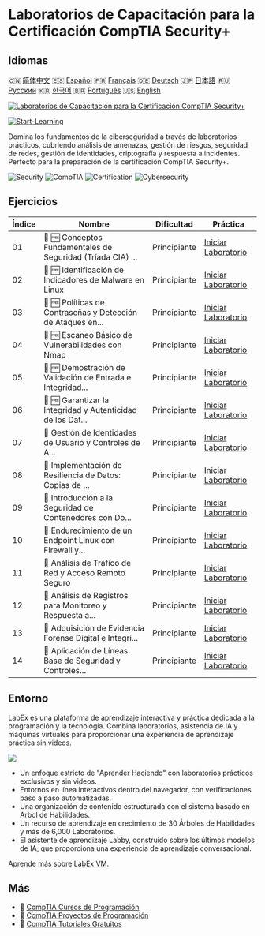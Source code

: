 # Laboratorios de Capacitación para la Certificación CompTIA Security+

## Idiomas

🇨🇳 [简体中文](README_zh.md) 🇪🇸 [Español](README_es.md) 🇫🇷 [Français](README_fr.md) 🇩🇪 [Deutsch](README_de.md) 🇯🇵 [日本語](README_ja.md) 🇷🇺 [Русский](README_ru.md) 🇰🇷 [한국어](README_ko.md) 🇧🇷 [Português](README_pt.md) 🇺🇸 [English](README.md) 

[![Laboratorios de Capacitación para la Certificación CompTIA Security+](https://cover-creator.labex.io/comptia-security-plus-training-labs.png?lang=es)](https://labex.io/es/courses/comptia-security-plus-training-labs)

[![Start-Learning](https://img.shields.io/badge/Start-Learning-whitesmoke?style=for-the-badge)](https://labex.io/es/courses/comptia-security-plus-training-labs)

Domina los fundamentos de la ciberseguridad a través de laboratorios prácticos, cubriendo análisis de amenazas, gestión de riesgos, seguridad de redes, gestión de identidades, criptografía y respuesta a incidentes. Perfecto para la preparación de la certificación CompTIA Security+.

![Security](https://img.shields.io/badge/Security-whitesmoke?style=for-the-badge&logo=security)
![CompTIA](https://img.shields.io/badge/CompTIA-whitesmoke?style=for-the-badge&logo=comptia)
![Certification](https://img.shields.io/badge/Certification-whitesmoke?style=for-the-badge&logo=certification)
![Cybersecurity](https://img.shields.io/badge/Cybersecurity-whitesmoke?style=for-the-badge&logo=cybersecurity)


## Ejercicios

|   Índice | Nombre                                                      | Dificultad   | Práctica                                                                                                                                                       |
|----------|-------------------------------------------------------------|--------------|----------------------------------------------------------------------------------------------------------------------------------------------------------------|
|       01 | 📖 🆓 Conceptos Fundamentales de Seguridad (Tríada CIA) ... | Principiante | <a target='_blank' href='https://labex.io/es/tutorials/comptia-foundational-security-concepts-cia-triad-in-linux-592882'>Iniciar Laboratorio</a>               |
|       02 | 📖 🆓 Identificación de Indicadores de Malware en Linux     | Principiante | <a target='_blank' href='https://labex.io/es/tutorials/comptia-identifying-malware-indicators-on-linux-592887'>Iniciar Laboratorio</a>                         |
|       03 | 📖 🆓 Políticas de Contraseñas y Detección de Ataques en... | Principiante | <a target='_blank' href='https://labex.io/es/tutorials/comptia-password-policies-and-detecting-attack-in-linux-592888'>Iniciar Laboratorio</a>                 |
|       04 | 📖 🆓 Escaneo Básico de Vulnerabilidades con Nmap           | Principiante | <a target='_blank' href='https://labex.io/es/tutorials/comptia-basic-vulnerability-scanning-with-nmap-594554'>Iniciar Laboratorio</a>                          |
|       05 | 📖 🆓 Demostración de Validación de Entrada e Integridad... | Principiante | <a target='_blank' href='https://labex.io/es/tutorials/comptia-demonstrating-input-validation-and-code-integrity-594556'>Iniciar Laboratorio</a>               |
|       06 | 📖 🆓 Garantizar la Integridad y Autenticidad de los Dat... | Principiante | <a target='_blank' href='https://labex.io/es/tutorials/comptia-ensuring-data-integrity-and-authenticity-with-cryptography-594576'>Iniciar Laboratorio</a>      |
|       07 | 📖  Gestión de Identidades de Usuario y Controles de A...   | Principiante | <a target='_blank' href='https://labex.io/es/tutorials/comptia-managing-user-identities-and-access-controls-in-linux-594585'>Iniciar Laboratorio</a>           |
|       08 | 📖  Implementación de Resiliencia de Datos: Copias de ...   | Principiante | <a target='_blank' href='https://labex.io/es/tutorials/comptia-implementing-data-resilience-backups-and-file-integrity-594583'>Iniciar Laboratorio</a>         |
|       09 | 📖  Introducción a la Seguridad de Contenedores con Do...   | Principiante | <a target='_blank' href='https://labex.io/es/tutorials/comptia-introduction-to-container-security-with-docker-594584'>Iniciar Laboratorio</a>                  |
|       10 | 📖  Endurecimiento de un Endpoint Linux con Firewall y...   | Principiante | <a target='_blank' href='https://labex.io/es/tutorials/comptia-hardening-a-linux-endpoint-with-firewall-and-service-management-594582'>Iniciar Laboratorio</a> |
|       11 | 📖  Análisis de Tráfico de Red y Acceso Remoto Seguro       | Principiante | <a target='_blank' href='https://labex.io/es/tutorials/comptia-network-traffic-analysis-and-secure-remote-access-594587'>Iniciar Laboratorio</a>               |
|       12 | 📖  Análisis de Registros para Monitoreo y Respuesta a...   | Principiante | <a target='_blank' href='https://labex.io/es/tutorials/comptia-monitoring-and-incident-response-log-analysis-594586'>Iniciar Laboratorio</a>                   |
|       13 | 📖  Adquisición de Evidencia Forense Digital e Integri...   | Principiante | <a target='_blank' href='https://labex.io/es/tutorials/comptia-digital-forensics-evidence-acquisition-and-integrity-594581'>Iniciar Laboratorio</a>            |
|       14 | 📖  Aplicación de Líneas Base de Seguridad y Controles...   | Principiante | <a target='_blank' href='https://labex.io/es/tutorials/comptia-applying-security-baselines-and-compliance-controls-594580'>Iniciar Laboratorio</a>             |

## Entorno

LabEx es una plataforma de aprendizaje interactiva y práctica dedicada a la programación y la tecnología. Combina laboratorios, asistencia de IA y máquinas virtuales para proporcionar una experiencia de aprendizaje práctica sin videos.

![](https://tutorial-screenshot.getvm.io/images/vm-1725247253.png)

- Un enfoque estricto de "Aprender Haciendo" con laboratorios prácticos exclusivos y sin videos.
- Entornos en línea interactivos dentro del navegador, con verificaciones paso a paso automatizadas.
- Una organización de contenido estructurada con el sistema basado en Árbol de Habilidades.
- Un recurso de aprendizaje en crecimiento de 30 Árboles de Habilidades y más de 6,000 Laboratorios.
- El asistente de aprendizaje Labby, construido sobre los últimos modelos de IA, que proporciona una experiencia de aprendizaje conversacional.

Aprende más sobre [LabEx VM](https://support.labex.io/using-labex/virtual-machine).

## Más

- 🔗 [CompTIA Cursos de Programación](https://github.com/labex-labs/awesome-programming-courses)
- 🔗 [CompTIA Proyectos de Programación](https://github.com/labex-labs/awesome-programming-projects)
- 🔗 [CompTIA Tutoriales Gratuitos](https://github.com/labex-labs/comptia-free-tutorials)

